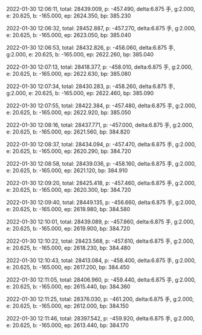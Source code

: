 2022-01-30 12:06:11, total: 28439.009, p: -457.490, delta:6.875 手, g:2.000, e: 20.625, b: -165.000, ep: 2624.350, bp: 385.230

2022-01-30 12:06:32, total: 28452.887, p: -457.270, delta:6.875 手, g:2.000, e: 20.625, b: -165.000, ep: 2623.050, bp: 385.040

2022-01-30 12:06:53, total: 28432.826, p: -458.060, delta:6.875 手, g:2.000, e: 20.625, b: -165.000, ep: 2622.260, bp: 385.040

2022-01-30 12:07:13, total: 28418.377, p: -458.010, delta:6.875 手, g:2.000, e: 20.625, b: -165.000, ep: 2622.630, bp: 385.080

2022-01-30 12:07:34, total: 28430.283, p: -458.260, delta:6.875 手, g:2.000, e: 20.625, b: -165.000, ep: 2622.460, bp: 385.090

2022-01-30 12:07:55, total: 28422.384, p: -457.480, delta:6.875 手, g:2.000, e: 20.625, b: -165.000, ep: 2622.920, bp: 385.050

2022-01-30 12:08:16, total: 28437.771, p: -457.000, delta:6.875 手, g:2.000, e: 20.625, b: -165.000, ep: 2621.560, bp: 384.820

2022-01-30 12:08:37, total: 28434.094, p: -457.470, delta:6.875 手, g:2.000, e: 20.625, b: -165.000, ep: 2620.290, bp: 384.720

2022-01-30 12:08:58, total: 28439.036, p: -458.160, delta:6.875 手, g:2.000, e: 20.625, b: -165.000, ep: 2621.120, bp: 384.910

2022-01-30 12:09:20, total: 28425.418, p: -457.460, delta:6.875 手, g:2.000, e: 20.625, b: -165.000, ep: 2620.300, bp: 384.720

2022-01-30 12:09:40, total: 28449.135, p: -456.660, delta:6.875 手, g:2.000, e: 20.625, b: -165.000, ep: 2619.980, bp: 384.580

2022-01-30 12:10:01, total: 28439.089, p: -457.860, delta:6.875 手, g:2.000, e: 20.625, b: -165.000, ep: 2619.900, bp: 384.720

2022-01-30 12:10:22, total: 28423.568, p: -457.610, delta:6.875 手, g:2.000, e: 20.625, b: -165.000, ep: 2618.230, bp: 384.480

2022-01-30 12:10:43, total: 28413.084, p: -458.400, delta:6.875 手, g:2.000, e: 20.625, b: -165.000, ep: 2617.200, bp: 384.450

2022-01-30 12:11:05, total: 28406.960, p: -459.440, delta:6.875 手, g:2.000, e: 20.625, b: -165.000, ep: 2615.440, bp: 384.360

2022-01-30 12:11:25, total: 28376.030, p: -461.200, delta:6.875 手, g:2.000, e: 20.625, b: -165.000, ep: 2612.000, bp: 384.150

2022-01-30 12:11:46, total: 28397.542, p: -459.920, delta:6.875 手, g:2.000, e: 20.625, b: -165.000, ep: 2613.440, bp: 384.170